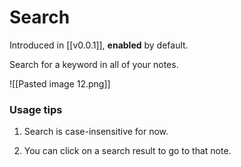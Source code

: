 # Search

Introduced in [[v0.0.1]], **enabled** by default.

Search for a keyword in all of your notes.

![[Pasted image 12.png]]

### Usage tips

1. Search is case-insensitive for now.

2. You can click on a search result to go to that note.
